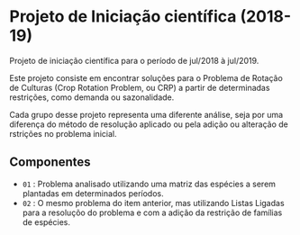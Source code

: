 # Projeto de Iniciação científica (2018-19)

Projeto de iniciação científica para o período de jul/2018 à jul/2019.

Este projeto consiste em encontrar soluções para o Problema de Rotação de Culturas (Crop Rotation Problem, ou CRP) a partir de determinadas restrições, como demanda ou sazonalidade.

Cada grupo desse projeto representa uma diferente análise, seja por uma diferença do método de resolução aplicado ou pela adição ou alteração de rstrições no problema inicial.

## Componentes
- `01` : Problema analisado utilizando uma matriz das espécies a serem plantadas em determinados períodos.
- `02` : O mesmo problema do item anterior, mas utilizando Listas Ligadas para a resoluçõo do problema e com a adição da restrição de famílias de espécies.
